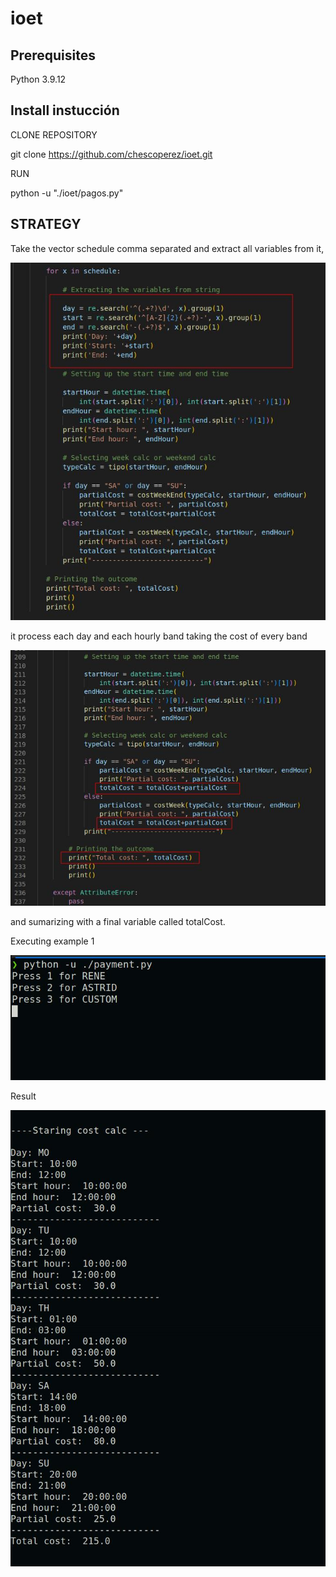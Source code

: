 # ioet

## Prerequisites

Python 3.9.12

## Install instucción

CLONE REPOSITORY

git clone https://github.com/chescoperez/ioet.git

RUN

python -u "./ioet/pagos.py"

## STRATEGY

Take the vector schedule comma separated and extract all variables from it, 

![alt text](https://github.com/chescoperez/ioet/blob/main/image/1.jpg?raw=true)


it process each day and each hourly band taking the cost of every band 

![alt text](https://github.com/chescoperez/ioet/blob/main/image/2.jpg?raw=true)

and sumarizing with a final variable called totalCost.

Executing example 1

![alt text](https://github.com/chescoperez/ioet/blob/main/image/3.jpg?raw=true)

Result

![alt text](https://github.com/chescoperez/ioet/blob/main/image/4.jpg?raw=true)
